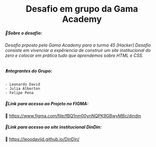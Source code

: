 <h1 align="center">Desafio em grupo da Gama Academy </h1>



<h5>📌Sobre o desafio:</h5>  

<h6>Desafio prposto pela Gama Academy para a turma 45 [Hacker] Desafio consiste em vivenciar a expêriencia de construir um site institucional do zero e colocar em prática tudo que aprendemos sobre HTML e CSS. <h6>

<h5> ❗Integrantes do Grupo:</h5>

    - Leonardo David
    - Julia Alberton
    - Felipe Pena



<h5> 📂Link para acesso ao Projeto no FIGMA: </h5>

🔗 https://www.figma.com/file/fBQ1nm00ynNQPK9GBwyMBc/dindin



<h5> 📂Link para acesso ao site institucional DinDin: </h5>

🔗 https://leoodaviid.github.io/DinDin/



